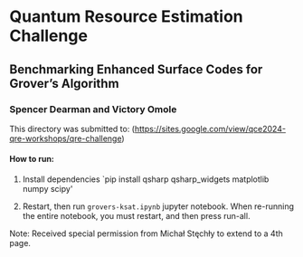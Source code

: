 # **Quantum Resource Estimation Challenge**

## Benchmarking Enhanced Surface Codes for Grover’s Algorithm
### **Spencer Dearman and Victory Omole**

This directory was submitted to: (https://sites.google.com/view/qce2024-qre-workshops/qre-challenge)

#### How to run:
1. Install dependencies `pip install qsharp qsharp_widgets matplotlib numpy scipy'

2. Restart, then run `grovers-ksat.ipynb` jupyter notebook. When re-running the entire notebook, you must restart, and then press run-all.

Note: Received special permission from Michał Stęchły to extend to a 4th page.